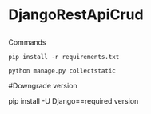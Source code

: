 # DjangoRestApiCrud
##

Commands

``pip install -r requirements.txt``

``python manage.py collectstatic``

#Downgrade version

pip install -U Django==required version
